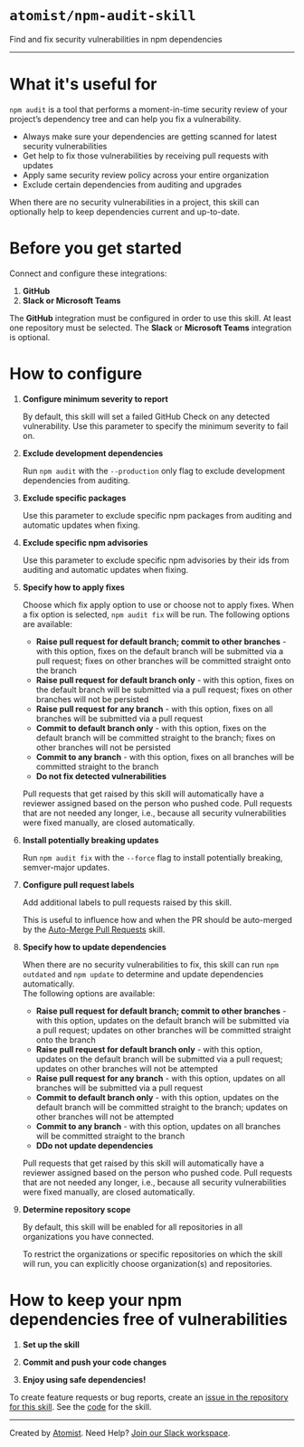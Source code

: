 # `atomist/npm-audit-skill`

<!---atomist-skill-description:start--->

Find and fix security vulnerabilities in npm dependencies

<!---atomist-skill-description:end--->

---

<!---atomist-skill-readme:start--->

# What it's useful for

`npm audit` is a tool that performs a moment-in-time security review of your
project’s dependency tree and can help you fix a vulnerability.

-   Always make sure your dependencies are getting scanned for latest security
    vulnerabilities
-   Get help to fix those vulnerabilities by receiving pull requests with updates
-   Apply same security review policy across your entire organization
-   Exclude certain dependencies from auditing and upgrades

When there are no security vulnerabilities in a project, this skill can optionally
help to keep dependencies current and up-to-date.

# Before you get started

Connect and configure these integrations:

1. **GitHub**
1. **Slack or Microsoft Teams**

The **GitHub** integration must be configured in order to use this skill. At
least one repository must be selected. The **Slack** or **Microsoft Teams**
integration is optional.

# How to configure

1. **Configure minimum severity to report**

    By default, this skill will set a failed GitHub Check on any detected vulnerability.
    Use this parameter to specify the minimum severity to fail on.

1. **Exclude development dependencies**

    Run `npm audit` with the `--production` only flag to exclude development
    dependencies from auditing.

1. **Exclude specific packages**

    Use this parameter to exclude specific npm packages from auditing and automatic
    updates when fixing.

1. **Exclude specific npm advisories**

    Use this parameter to exclude specific npm advisories by their ids from auditing
    and automatic updates when fixing.

1. **Specify how to apply fixes**

    Choose which fix apply option to use or choose not to apply fixes.
    When a fix option is selected, `npm audit fix` will be run.
    The following options are available:

    - **Raise pull request for default branch; commit to other branches** - with this
      option, fixes on the default branch will be submitted via
      a pull request; fixes on other branches will be committed straight
      onto the branch
    - **Raise pull request for default branch only** - with this option, fixes on
      the default branch will be submitted via a pull
      request; fixes on other branches will not be persisted
    - **Raise pull request for any branch** - with this option, fixes on
      all branches will be submitted via a pull request
    - **Commit to default branch only** - with this option, fixes on the
      default branch will be committed straight to the branch; fixes on
      other branches will not be persisted
    - **Commit to any branch** - with this option, fixes on all branches will
      be committed straight to the branch
    - **Do not fix detected vulnerabilities**

    Pull requests that get raised by this skill will automatically have a reviewer
    assigned based on the person who pushed code. Pull requests that are not
    needed any longer, i.e., because all security vulnerabilities were fixed manually,
    are closed automatically.

1. **Install potentially breaking updates**

    Run `npm audit fix` with the `--force` flag to install potentially breaking,
    semver-major updates.

1. **Configure pull request labels**

    Add additional labels to pull requests raised by this skill.

    This is useful to influence how and when the PR should be auto-merged by the
    [Auto-Merge Pull Requests](https://go.atomist.com/catalog/skills/atomist/github-auto-merge-skill)
    skill.

1. **Specify how to update dependencies**

    When there are no security vulnerabilities to fix, this skill can run `npm outdated` and
    `npm update` to determine and update dependencies automatically.  
    The following options are available:

    - **Raise pull request for default branch; commit to other branches** - with this
      option, updates on the default branch will be submitted via
      a pull request; updates on other branches will be committed straight
      onto the branch
    - **Raise pull request for default branch only** - with this option, updates on
      the default branch will be submitted via a pull
      request; updates on other branches will not be attempted
    - **Raise pull request for any branch** - with this option, updates on
      all branches will be submitted via a pull request
    - **Commit to default branch only** - with this option, updates on the
      default branch will be committed straight to the branch; updates on
      other branches will not be attempted
    - **Commit to any branch** - with this option, updates on all branches will
      be committed straight to the branch
    - **DDo not update dependencies**

    Pull requests that get raised by this skill will automatically have a reviewer
    assigned based on the person who pushed code. Pull requests that are not
    needed any longer, i.e., because all security vulnerabilities were fixed manually,
    are closed automatically.

1. **Determine repository scope**

    By default, this skill will be enabled for all repositories in all
    organizations you have connected.

    To restrict the organizations or specific repositories on which the skill
    will run, you can explicitly choose organization(s) and repositories.

# How to keep your npm dependencies free of vulnerabilities

1. **Set up the skill**

1. **Commit and push your code changes**

1. **Enjoy using safe dependencies!**

To create feature requests or bug reports, create an
[issue in the repository for this skill](https://github.com/atomist-skills/npm-audit-skill/issues).
See the [code](https://github.com/atomist-skills/npm-audit-skill) for the skill.

<!---atomist-skill-readme:end--->

---

Created by [Atomist][atomist].
Need Help? [Join our Slack workspace][slack].

[atomist]: https://atomist.com/ "Atomist"
[slack]: https://join.atomist.com/ "Atomist Community Slack"
